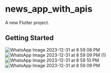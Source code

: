 # news_app_with_apis

A new Flutter project.

## Getting Started


![WhatsApp Image 2023-12-31 at 8 59 08 PM](https://github.com/Ahmedab0/News-Application/assets/38362624/d69db6af-29c4-4942-94b8-a5c9a5ea97a0)
![WhatsApp Image 2023-12-31 at 8 59 09 PM (1)](https://github.com/Ahmedab0/News-Application/assets/38362624/25c38dfe-ff08-4de2-a6e4-537678bd70ee)
![WhatsApp Image 2023-12-31 at 8 59 10 PM](https://github.com/Ahmedab0/News-Application/assets/38362624/63835a5a-a78b-4c72-867d-2fbe10f68060)
![WhatsApp Image 2023-12-31 at 8 59 09 PM](https://github.com/Ahmedab0/News-Application/assets/38362624/b232184b-128d-48bf-be6d-e26c42dc3268)
